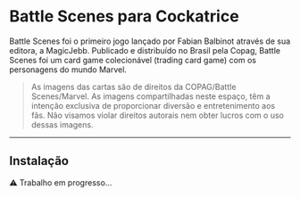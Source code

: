 # Battle Scenes para Cockatrice

Battle Scenes foi o primeiro jogo lançado por Fabian Balbinot através de sua editora, a MagicJebb. Publicado e distribuído no Brasil pela Copag, Battle Scenes foi um card game colecionável (trading card game) com os personagens do mundo Marvel.

> As imagens das cartas são de direitos da COPAG/Battle Scenes/Marvel. As imagens compartilhadas neste espaço, têm a intenção exclusiva de proporcionar diversão e entretenimento aos fãs. Não visamos violar direitos autorais nem obter lucros com o uso dessas imagens.

---

## Instalação

⚠ Trabalho em progresso...
